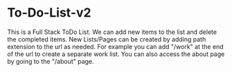 # To-Do-List-v2
This is a Full Stack ToDo List. We can add new items to the list and delete the completed items. New Lists/Pages can be created by adding path extension to the url as needed. For example you can add "/work" at the end of the url to create a separate work list. You can also access the about page by going to the "/about" page.
